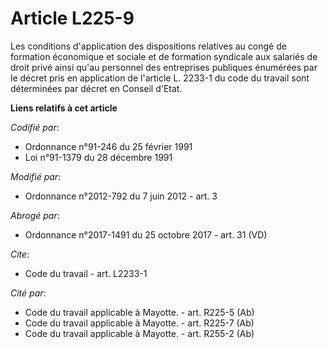 # Article L225-9

Les conditions d'application des dispositions relatives au congé de formation économique et sociale et de formation syndicale
aux salariés de droit privé ainsi qu'au personnel des entreprises publiques énumérées par le décret pris en application de
l'article L. 2233-1 du code du travail sont déterminées par décret en Conseil d'Etat.

**Liens relatifs à cet article**

_Codifié par_:

  - Ordonnance n°91-246 du 25 février 1991
  - Loi n°91-1379 du 28 décembre 1991

_Modifié par_:

  - Ordonnance n°2012-792 du 7 juin 2012 - art. 3

_Abrogé par_:

  - Ordonnance n°2017-1491 du 25 octobre 2017 - art. 31 (VD)

_Cite_:

  - Code du travail - art. L2233-1

_Cité par_:

  - Code du travail applicable à Mayotte. - art. R225-5 (Ab)
  - Code du travail applicable à Mayotte. - art. R225-7 (Ab)
  - Code du travail applicable à Mayotte. - art. R255-2 (Ab)
